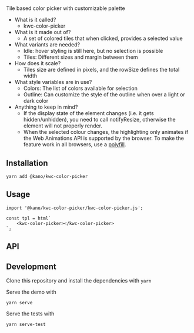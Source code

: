 # <kwc-color-picker>

Tile based color picker with customizable palette

 - What is it called?
     - kwc-color-picker
 - What is it made out of?
     - A set of colored tiles that when clicked, provides a selected value
 - What variants are needed?
     - Idle: hover styling is still here, but no selection is possible
     - Tiles: Different sizes and margin between them
 - How does it scale?
     - Tiles size are defined in pixels, and the rowSize defines the total width
 - What style variables are in use?
     - Colors: The list of colors available for selection
     - Outline: Can customize the style of the outline when over a light or dark color
- Anything to keep in mind?
     - If the display state of the element changes (i.e. it gets hidden/unhidden), you need to call notifyResize, otherwise the element will not properly render.
     - When the selected colour changes, the highlighting only animates if the Web Animations API is supported by the browser. To make the feature work in all browsers, use a [polyfill](https://github.com/web-animations/web-animations-js).

## Installation

```
yarn add @kano/kwc-color-picker
```

## Usage

```
import '@kano/kwc-color-picker/kwc-color-picker.js';

const tpl = html`
    <kwc-color-picker></kwc-color-picker>
`;
```
## API

## Development

Clone this repository and install the dependencies with `yarn`

Serve the demo with

```
yarn serve
```

Serve the tests with

```
yarn serve-test
```
